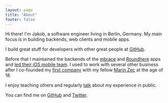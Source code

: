 ```yaml
---
layout: page
title: "About"
footer: false
---
```


Hi there! I'm Jakob, a software engineer living in Berlin, Germany. My main focus is in building backends, web clients and mobile apps.

I build great stuff for developers with other great people at [GitHub](https://github.com).

Before that I maintained the backends of the [mbrace](../images/about/mbrace.png) and [Roundhere](http://www.roundhere.me) apps and [led their iOS mobile team](../lessons-ive-learned-being-a-team-leader/). I used to work with several other business after I co-founded my [first company](http://class-zec.de/ "Class &amp; Zec GbR") with my fellow [Marin Zec](http://marinzec.de/) at the age of 18.

I enjoy teaching others and regularly [talk](https://speakerdeck.com/mikrobi "Public talks of Jakob Class") about my experience in public.

You can find me on [GitHub](https://github.com/mikrobi "Jakob Class on GitHub") and [Twitter](https://twitter.com/classisch "Jakob Class on Twitter").
